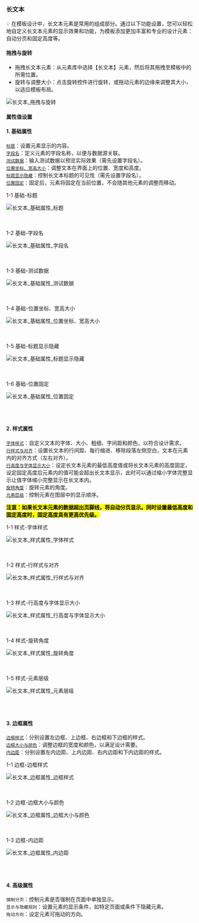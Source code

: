 <h5 id="start"></h5>

### 长文本

<aside>
💡 在模板设计中，长文本元素是常用的组成部分。通过以下功能设置，您可以轻松地自定义长文本元素的显示效果和功能，为模板添加更加丰富和专业的设计元素：自动分页和固定高度等。
</aside>

<h4 id="longtext-drag-rotate">
拖拽与旋转
</h4>

- 拖拽长文本元素：从元素库中选择【长文本】元素，然后将其拖拽至模板中的所需位置。
- 旋转与调整大小：点击旋转控件进行旋转，或拖动元素的边缘来调整其大小，以适应模板布局。

![长文本_拖拽与旋转](../_images/zh-cn/长文本_拖拽与旋转.gif)

#### 属性值设置

#### 1. 基础属性
[`标题`](#longtext-title)：设置元素显示的内容。<br/>
[`字段名`](#longtext-field)：定义元素的字段名称，以便与数据源关联。<br/>
[`测试数据`](#longtext-test-data)：输入测试数据以预览实际效果（需先设置字段名）。<br/>
[`位置坐标、宽高大小`](#longtext-position-width-height)：调整文本在界面上的位置、宽度和高度。<br/>
[`标题显示隐藏`](#longtext-show-title)：控制长文本标题的可见性（需先设置字段名）。<br/>
[`位置固定`](#longtext-position-width-height-fixed)：固定后，元素将固定在当前位置，不会随其他元素的调整而移动。<br/>

<div id="longtext-title">
<div style="display: flex;justify-content: left;"><span>1-1 基础-标题</span></div>

![长文本_基础属性_标题](../_images/zh-cn/长文本_基础属性_标题.gif)
</div>
<br/><br/>

<div id="longtext-field">
<div style="display: flex;justify-content: left;"><span>1-2 基础-字段名</span></div>

![长文本_基础属性_字段名](../_images/zh-cn/长文本_基础属性_字段名.gif)
</div>
<br/><br/>

<div id="longtext-test-data">
<div style="display: flex;justify-content: left;"><span>1-3 基础-测试数据</span></div>

![长文本_基础属性_测试数据](../_images/zh-cn/长文本_基础属性_测试数据.gif)
</div>
<br/><br/>

<div id="longtext-position-width-height">
<div style="display: flex;justify-content: left;"><span>1-4 基础-位置坐标、宽高大小</span></div>

![长文本_基础属性_位置坐标、宽高大小](../_images/zh-cn/长文本_基础属性_位置坐标、宽高大小.gif)
</div>
<br/><br/>

<div id="longtext-show-title">
<div style="display: flex;justify-content: left;"><span>1-5 基础-标题显示隐藏</span></div>

![长文本_基础属性_标题显示隐藏](../_images/zh-cn/长文本_基础属性_标题显示隐藏.gif)
</div>
<br/><br/>

<div id="longtext-position-width-height-fixed">
<div style="display: flex;justify-content: left;"><span>1-6 基础-位置固定</span></div>

![长文本_基础属性_位置固定](../_images/zh-cn/长文本_基础属性_位置固定.gif)
</div>
<br/><br/>

#### 2. 样式属性


[`字体样式`](#longtext-fonttype)：自定义文本的字体、大小、粗细、字间距和颜色，以符合设计需求。<br/>
[`行样式与对齐`](#longtext-backgroundalign)：设置长文本的行间距、每行缩进、移除段落左侧空白，文本在元素内的对齐方式（左右对齐）。<br/>
[`行高度与字体显示大小`](#longtext-lineheight)：设定长文本元素的最低高度值或将长文本元素的高度固定，设定固定高度后元素内的值可能会超出长文本显示，此时可以通过缩小字体完整显示让值字体缩小完整显示在长文本内。<br/>
[`旋转角度`](#longtext-rotationangle)：旋转元素的角度。<br/>
[`元素层级`](#longtext-elementlevel)：控制元素在图层中的显示顺序。<br/>

<mark>**注意：如果长文本元素的数据超出页脚线，将自动分页显示。同时设置最低高度和固定高度时，固定高度具有更高优先级。**</mark>

<div id="longtext-fonttype">
<div style="display: flex;justify-content: left;"><span>1-1 样式-字体样式</span></div>

![长文本_样式属性_字体样式](../_images/zh-cn/长文本_样式属性_字体样式.gif)
</div>
<br/><br/>

<div id="longtext-backgroundalign">
<div style="display: flex;justify-content: left;"><span>1-2 样式-行样式与对齐</span></div>

![长文本_样式属性_行样式与对齐](../_images/zh-cn/长文本_样式属性_行样式与对齐.gif)
</div>
<br/><br/>

<div id="longtext-lineheight">
<div style="display: flex;justify-content: left;"><span>1-3 样式-行高度与字体显示大小</span></div>

![长文本_样式属性_行高度与字体显示大小](../_images/zh-cn/长文本_样式属性_行高度与字体显示大小.gif)
</div>
<br/><br/>

<div id="longtext-rotationangle">
<div style="display: flex;justify-content: left;"><span>1-4 样式-旋转角度</span></div>

![长文本_样式属性_旋转角度](../_images/zh-cn/长文本_样式属性_旋转角度.gif)
</div>
<br/><br/>

<div id="longtext-elementlevel">
<div style="display: flex;justify-content: left;"><span>1-5 样式-元素层级</span></div>

![长文本_样式属性_元素层级](../_images/zh-cn/长文本_样式属性_元素层级.gif)
</div>
<br/><br/>

#### 3. 边框属性
[`边框样式`](#longtext-bordertype)：分别设置左边框、上边框、右边框和下边框的样式。<br/>
[`边框大小与颜色`](#longtext-bordercolor)：调整边框的宽度和颜色，以满足设计需要。<br/>
[`内边距`](#longtext-insidemargin)：分别设置左内边距、上内边距、右内边距和下内边距的样式。<br/>

<div id="longtext-bordertype">
<div style="display: flex;justify-content: left;"><span>1-1 边框-边框样式</span></div>

![长文本_边框属性_边框样式](../_images/zh-cn/长文本_边框属性_边框样式.gif)
</div>
<br/><br/>

<div id="longtext-bordercolor">
<div style="display: flex;justify-content: left;"><span>1-2 边框-边框大小与颜色</span></div>

![长文本_边框属性_边框大小与颜色](../_images/zh-cn/长文本_边框属性_边框大小与颜色.gif)
</div>
<br/><br/>

<div id="longtext-insidemargin">
<div style="display: flex;justify-content: left;"><span>1-3 边框-内边距</span></div>

![长文本_边框属性_内边距](../_images/zh-cn/长文本_边框属性_内边距.gif)
</div>
<br/><br/>

#### 4. 高级属性

`强制分页`：控制元素是否强制在页面中单独显示。<br/>
`显示与隐藏规则`：设置元素的显示条件，如特定页面或条件下隐藏元素。<br/>
`拖动方向`：设定元素可拖动的方向。<br/>
